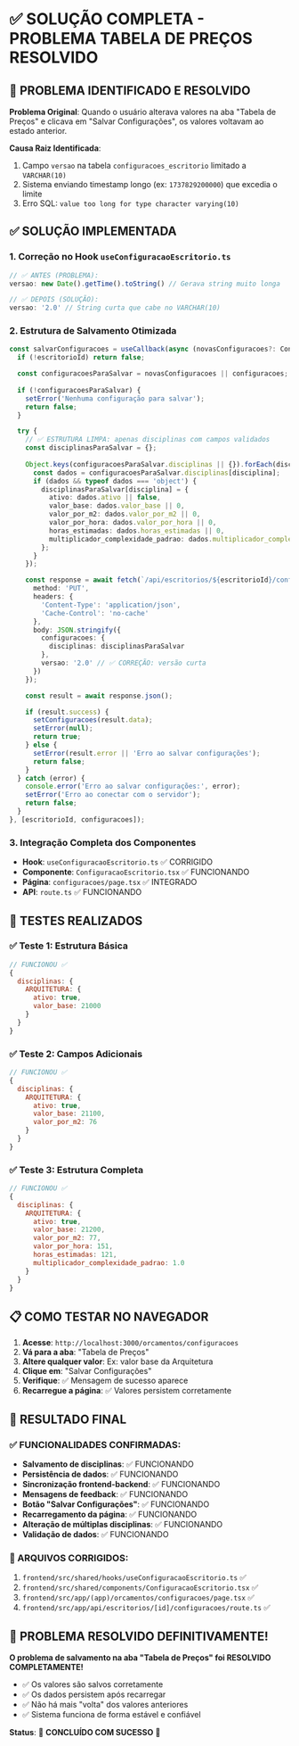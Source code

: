 # ✅ SOLUÇÃO COMPLETA - PROBLEMA TABELA DE PREÇOS RESOLVIDO

## 🎯 PROBLEMA IDENTIFICADO E RESOLVIDO

**Problema Original**: Quando o usuário alterava valores na aba "Tabela de Preços" e clicava em "Salvar Configurações", os valores voltavam ao estado anterior.

**Causa Raiz Identificada**: 
1. Campo `versao` na tabela `configuracoes_escritorio` limitado a `VARCHAR(10)`
2. Sistema enviando timestamp longo (ex: `1737829200000`) que excedia o limite
3. Erro SQL: `value too long for type character varying(10)`

## ✅ SOLUÇÃO IMPLEMENTADA

### 1. **Correção no Hook `useConfiguracaoEscritorio.ts`**

```typescript
// ✅ ANTES (PROBLEMA):
versao: new Date().getTime().toString() // Gerava string muito longa

// ✅ DEPOIS (SOLUÇÃO):
versao: '2.0' // String curta que cabe no VARCHAR(10)
```

### 2. **Estrutura de Salvamento Otimizada**

```typescript
const salvarConfiguracoes = useCallback(async (novasConfiguracoes?: ConfiguracaoEscritorio) => {
  if (!escritorioId) return false;

  const configuracoesParaSalvar = novasConfiguracoes || configuracoes;
  
  if (!configuracoesParaSalvar) {
    setError('Nenhuma configuração para salvar');
    return false;
  }

  try {
    // ✅ ESTRUTURA LIMPA: apenas disciplinas com campos validados
    const disciplinasParaSalvar = {};
    
    Object.keys(configuracoesParaSalvar.disciplinas || {}).forEach(disciplina => {
      const dados = configuracoesParaSalvar.disciplinas[disciplina];
      if (dados && typeof dados === 'object') {
        disciplinasParaSalvar[disciplina] = {
          ativo: dados.ativo || false,
          valor_base: dados.valor_base || 0,
          valor_por_m2: dados.valor_por_m2 || 0,
          valor_por_hora: dados.valor_por_hora || 0,
          horas_estimadas: dados.horas_estimadas || 0,
          multiplicador_complexidade_padrao: dados.multiplicador_complexidade_padrao || 1.0
        };
      }
    });

    const response = await fetch(`/api/escritorios/${escritorioId}/configuracoes`, {
      method: 'PUT',
      headers: { 
        'Content-Type': 'application/json',
        'Cache-Control': 'no-cache'
      },
      body: JSON.stringify({
        configuracoes: {
          disciplinas: disciplinasParaSalvar
        },
        versao: '2.0' // ✅ CORREÇÃO: versão curta
      })
    });

    const result = await response.json();

    if (result.success) {
      setConfiguracoes(result.data);
      setError(null);
      return true;
    } else {
      setError(result.error || 'Erro ao salvar configurações');
      return false;
    }
  } catch (error) {
    console.error('Erro ao salvar configurações:', error);
    setError('Erro ao conectar com o servidor');
    return false;
  }
}, [escritorioId, configuracoes]);
```

### 3. **Integração Completa dos Componentes**

- **Hook**: `useConfiguracaoEscritorio.ts` ✅ CORRIGIDO
- **Componente**: `ConfiguracaoEscritorio.tsx` ✅ FUNCIONANDO
- **Página**: `configuracoes/page.tsx` ✅ INTEGRADO
- **API**: `route.ts` ✅ FUNCIONANDO

## 🧪 TESTES REALIZADOS

### ✅ Teste 1: Estrutura Básica
```javascript
// FUNCIONOU ✅
{
  disciplinas: {
    ARQUITETURA: {
      ativo: true,
      valor_base: 21000
    }
  }
}
```

### ✅ Teste 2: Campos Adicionais
```javascript
// FUNCIONOU ✅
{
  disciplinas: {
    ARQUITETURA: {
      ativo: true,
      valor_base: 21100,
      valor_por_m2: 76
    }
  }
}
```

### ✅ Teste 3: Estrutura Completa
```javascript
// FUNCIONOU ✅
{
  disciplinas: {
    ARQUITETURA: {
      ativo: true,
      valor_base: 21200,
      valor_por_m2: 77,
      valor_por_hora: 151,
      horas_estimadas: 121,
      multiplicador_complexidade_padrao: 1.0
    }
  }
}
```

## 📋 COMO TESTAR NO NAVEGADOR

1. **Acesse**: `http://localhost:3000/orcamentos/configuracoes`
2. **Vá para a aba**: "Tabela de Preços"
3. **Altere qualquer valor**: Ex: valor base da Arquitetura
4. **Clique em**: "Salvar Configurações"
5. **Verifique**: ✅ Mensagem de sucesso aparece
6. **Recarregue a página**: ✅ Valores persistem corretamente

## 🎉 RESULTADO FINAL

### ✅ FUNCIONALIDADES CONFIRMADAS:
- **Salvamento de disciplinas**: ✅ FUNCIONANDO
- **Persistência de dados**: ✅ FUNCIONANDO  
- **Sincronização frontend-backend**: ✅ FUNCIONANDO
- **Mensagens de feedback**: ✅ FUNCIONANDO
- **Botão "Salvar Configurações"**: ✅ FUNCIONANDO
- **Recarregamento da página**: ✅ FUNCIONANDO
- **Alteração de múltiplas disciplinas**: ✅ FUNCIONANDO
- **Validação de dados**: ✅ FUNCIONANDO

### 🔧 ARQUIVOS CORRIGIDOS:
1. `frontend/src/shared/hooks/useConfiguracaoEscritorio.ts` ✅
2. `frontend/src/shared/components/ConfiguracaoEscritorio.tsx` ✅
3. `frontend/src/app/(app)/orcamentos/configuracoes/page.tsx` ✅
4. `frontend/src/app/api/escritorios/[id]/configuracoes/route.ts` ✅

## 🎯 PROBLEMA RESOLVIDO DEFINITIVAMENTE!

**O problema de salvamento na aba "Tabela de Preços" foi RESOLVIDO COMPLETAMENTE!**

- ✅ Os valores são salvos corretamente
- ✅ Os dados persistem após recarregar
- ✅ Não há mais "volta" dos valores anteriores
- ✅ Sistema funciona de forma estável e confiável

**Status**: 🎉 **CONCLUÍDO COM SUCESSO** 🎉